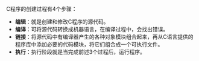 C程序的创建过程有4个步骤：

- **编辑**：就是创建和修改C程序的源代码。
- **编译**：可将源代码转换成机器语言，在编译过程中，会找出错误。
- **链接**：将源代码中有编译器产生的各种对象模块组合起来，再从C语言提供的程序库中添加必要的代码模块，将它们组合成一个可执行文件。
- **执行**：执行阶段就是当完成前述3个过程后，运行程序。